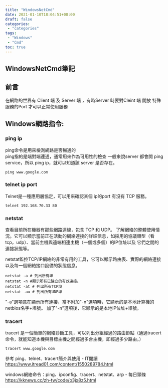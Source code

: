 ```yaml
---
title: "WindowsNetCmd"
date: 2021-01-10T18:04:51+08:00
draft: false
categories:
 - "categories"
tags:
 - "Windows"
 - "Cmd"
toc: true
---
```


## WindowsNetCmd筆記
<!--more-->

## 前言

在網路的世界有 Client 端 及 Server 端 ，有時Server 時要對Cleint 端 開放 特殊服務的Port 才可以正常使用服務 


## Windows網路指令:

### ping ip
   ping命令是用來檢測網路是否暢通的    
   ping指的是端對端連通，通常用來作為可用性的檢查
   一般來說server 都會開 ping service，所以 ping ip，就可以知道該 server 是否存在。


```
ping www.google.com
```

### telnet ip port
   Telnet是一種應用層協定，可以用來確認某個 ip的port 有沒有 TCP 服務。

```
telnet 192.168.70.33 80
```

### netstat
   查看目前所在機器有那些網路連線，包含 TCP 和 UDP。
   了解網絡的整體使用情況。它可以顯示當前正在活動的網絡連接的詳細信息，如採用的協議類型（看tcp，udp）、當前主機與遠端相連主機（一個或多個）的IP位址以及 它們之間的連接狀態等。

   netstat監控TCP/IP網絡的非常有用的工具，它可以顯示路由表、實際的網絡連接以及每一個網絡接口設備的狀態信息。

```
netstat -a # 列出所有埠 
netstat -n #顯示所有已建立的有效連接。 
netstat -at # 列出所有TCP埠 
netstat -au # 列出所有UDP埠 
```
"-a"選項意在顯示所有連接，當不附加"-n"選項時，它顯示的是本地計算機的 netbios名字+埠號。
加了"-n"選項後，它顯示的是本地IP位址+埠號。

### tracert
tracert 是一個簡單的網絡診斷工具，可以列出分組經過的路由節點（通過tracert命令，就能知道本機與目標主機之間經過多台主機，即經過多少路由。）

```
tracert www.google.com
```




參考
ping、telnet、tracert簡介與使用 - IT閱讀  
https://www.itread01.com/content/1550289784.html  

windows網絡命令：ping、ipconfig、tracert、netstat、arp - 每日頭條  
https://kknews.cc/zh-tw/code/o3jx8z5.html
